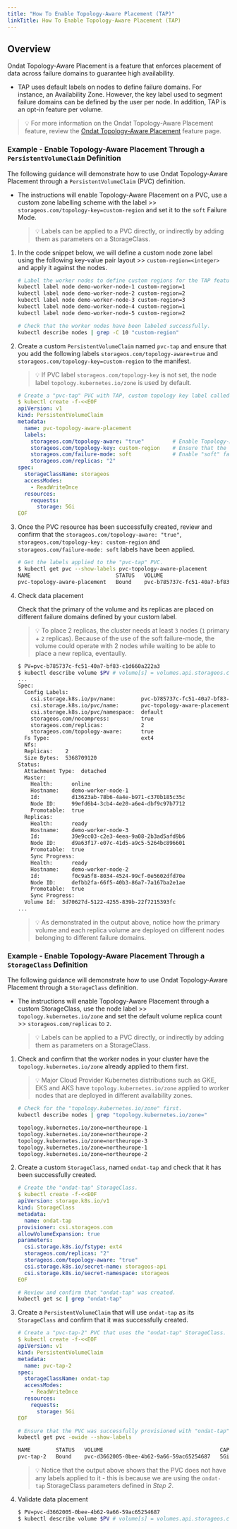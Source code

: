 ```yaml
---
title: "How To Enable Topology-Aware Placement (TAP)"
linkTitle: How To Enable Topology-Aware Placement (TAP)
---
```


## Overview

Ondat Topology-Aware Placement is a feature that enforces placement of data across failure domains to guarantee high availability.

- TAP uses default labels on nodes to define failure domains. For instance, an Availability Zone. However, the key label used to segment failure domains can be defined by the user per node. In addition, TAP is an opt-in feature per volume.

> 💡 For more information on the Ondat Topology-Aware Placement feature, review the [Ondat Topology-Aware Placement](/docs/concepts/tap) feature page.

### Example - Enable Topology-Aware Placement Through a `PersistentVolumeClaim` Definition

The following guidance will demonstrate how to use Ondat Topology-Aware Placement through a `PersistentVolumeClaim` (PVC) definition.

- The instructions will enable Topology-Aware Placement on a PVC, use a custom zone labelling scheme with the label >> `storageos.com/topology-key=custom-region` and set it to the `soft` Failure Mode.

    > 💡 Labels can be applied to a PVC directly, or indirectly by adding them as parameters on a StorageClass.

1. In the code snippet below, we will define a custom node zone label using the following key-value pair layout >> `custom-region=<integer>` and apply it against the nodes.

    ```bash
    # Label the worker nodes to define custom regions for the TAP feature.
    kubectl label node demo-worker-node-1 custom-region=1
    kubectl label node demo-worker-node-2 custom-region=2
    kubectl label node demo-worker-node-3 custom-region=3
    kubectl label node demo-worker-node-4 custom-region=1
    kubectl label node demo-worker-node-5 custom-region=2

    # Check that the worker nodes have been labeled successfully.
    kubectl describe nodes | grep -C 10 "custom-region"
    ```

1. Create a custom `PersistentVolumeClaim` named `pvc-tap` and ensure that you add the following labels `storageos.com/topology-aware=true` and `storageos.com/topology-key=custom-region` to the manifest.

    > 💡 If PVC label `storageos.com/topology-key` is not set, the node label `topology.kubernetes.io/zone` is used by default.

    ```yaml
    # Create a "pvc-tap" PVC with TAP, custom topology key label called "custom-region" and "soft" failure mode is enabled.
    $ kubectl create -f-<<EOF
    apiVersion: v1
    kind: PersistentVolumeClaim
    metadata:
      name: pvc-topology-aware-placement
      labels:
        storageos.com/topology-aware: "true"         # Enable Topology-Aware Placement.
        storageos.com/topology-key: custom-region    # Ensure that the topology failure domain node label is defined.
        storageos.com/failure-mode: soft             # Enable "soft" failure mode.
        storageos.com/replicas: "2"
    spec:
      storageClassName: storageos
      accessModes:
        - ReadWriteOnce
      resources:
        requests:
          storage: 5Gi
    EOF
    ```

1. Once the PVC resource has been successfully created, review and confirm that the `storageos.com/topology-aware: "true"`, `storageos.com/topology-key: custom-region` and `storageos.com/failure-mode: soft` labels have been applied.

    ```bash
    # Get the labels applied to the "pvc-tap" PVC.
    $ kubectl get pvc --show-labels pvc-topology-aware-placement
    NAME                           STATUS   VOLUME                                     CAPACITY   ACCESS MODES   STORAGECLASS   AGE   LABELS
    pvc-topology-aware-placement   Bound    pvc-b785737c-fc51-40a7-bf83-c1d660a222a3   5Gi        RWO            storageos      81s   storageos.com/replicas=2,storageos.com/topology-aware=true
    ```

1. Check data placement

    Check that the primary of the volume and its replicas are placed on different failure domains defined by your custom label.

    > 💡 To place 2 replicas, the cluster needs at least `3` nodes (`1` primary + `2` replicas). Because of the use of the soft failure-mode, the volume could operate with 2 nodes while waiting to be able to place a new replica, eventaully. 

    ```bash
    $ PV=pvc-b785737c-fc51-40a7-bf83-c1d660a222a3
    $ kubectl describe volume $PV # volume[s] = volumes.api.storageos.com
    ...
    Spec:
      Config Labels:
        csi.storage.k8s.io/pv/name:        pvc-b785737c-fc51-40a7-bf83-c1d660a222a3
        csi.storage.k8s.io/pvc/name:       pvc-topology-aware-placement
        csi.storage.k8s.io/pvc/namespace:  default
        storageos.com/nocompress:          true
        storageos.com/replicas:            2
        storageos.com/topology-aware:      true
      Fs Type:                             ext4
      Nfs:
      Replicas:    2
      Size Bytes:  5368709120
    Status:
      Attachment Type:  detached
      Master:
        Health:      online
        Hostname:    demo-worker-node-1
        Id:          d13623ab-78b6-4a4e-b971-c370b185c35c
        Node ID:     99efd6b4-3cb4-4e20-a6e4-dbf9c97b7712
        Promotable:  true
      Replicas:
        Health:      ready
        Hostname:    demo-worker-node-3
        Id:          39e9cc03-c2e3-4eea-9a08-2b3ad5afd9b6
        Node ID:     d9a63f17-e07c-41d5-a9c5-5264bc896601
        Promotable:  true
        Sync Progress:
        Health:      ready
        Hostname:    demo-worker-node-2
        Id:          f0c9a5f8-8034-4524-99cf-0e5602dfd70e
        Node ID:     defbb2fa-66f5-40b3-86a7-7a167ba2e1ae
        Promotable:  true
        Sync Progress:
      Volume Id:  3d70627d-5122-4255-839b-22f7215393fc
    ...
    ```

    > 💡  As demonstrated in the output above, notice how the primary volume and each replica volume are deployed on different nodes belonging to different failure domains.

### Example - Enable Topology-Aware Placement Through a `StorageClass` Definition

The following guidance will demonstrate how to use Ondat Topology-Aware Placement through a `StorageClass` definition.

- The instructions will enable Topology-Aware Placement through a custom StorageClass, use the node label >> `topology.kubernetes.io/zone` and set the default volume replica count >> `storageos.com/replicas` to `2`.

    > 💡 Labels can be applied to a PVC directly, or indirectly by adding them as parameters on a StorageClass.

1. Check and confirm that the worker nodes in your cluster have the `topology.kubernetes.io/zone` already applied to them first.

    > 💡 Major Cloud Provider Kubernetes distributions such as GKE, EKS and AKS have `topology.kubernetes.io/zone` applied to worker nodes that are deployed in different availability zones.

    ```bash
    # Check for the "topology.kubernetes.io/zone" first.
    kubectl describe nodes | grep "topology.kubernetes.io/zone="

    topology.kubernetes.io/zone=northeurope-1
    topology.kubernetes.io/zone=northeurope-2
    topology.kubernetes.io/zone=northeurope-3
    topology.kubernetes.io/zone=northeurope-1
    topology.kubernetes.io/zone=northeurope-2
    ```

1. Create a custom `StorageClass`, named `ondat-tap` and check that it has been successfully created.

    ```yaml
    # Create the "ondat-tap" StorageClass.
    $ kubectl create -f-<<EOF
    apiVersion: storage.k8s.io/v1
    kind: StorageClass
    metadata:
      name: ondat-tap
    provisioner: csi.storageos.com
    allowVolumeExpansion: true
    parameters:
      csi.storage.k8s.io/fstype: ext4
      storageos.com/replicas: "2"
      storageos.com/topology-aware: "true"
      csi.storage.k8s.io/secret-name: storageos-api
      csi.storage.k8s.io/secret-namespace: storageos
    EOF
    ```

    ```bash
    # Review and confirm that "ondat-tap" was created.
    kubectl get sc | grep "ondat-tap"
    ```

1. Create a `PersistentVolumeClaim` that will use `ondat-tap` as its `StorageClass` and confirm that it was successfully created.

    ```yaml
    # Create a "pvc-tap-2" PVC that uses the "ondat-tap" StorageClass.
    $ kubectl create -f-<<EOF
    apiVersion: v1
    kind: PersistentVolumeClaim
    metadata:
      name: pvc-tap-2
    spec:
      storageClassName: ondat-tap
      accessModes:
        - ReadWriteOnce
      resources:
        requests:
          storage: 5Gi
    EOF
    ```

    ```bash
    # Ensure that the PVC was successfully provisioned with "ondat-tap".
    kubectl get pvc -owide --show-labels

    NAME        STATUS   VOLUME                                     CAPACITY   ACCESS MODES   STORAGECLASS   AGE   VOLUMEMODE   LABELS
    pvc-tap-2   Bound    pvc-d3662005-0bee-4b62-9a66-59ac65254687   5Gi        RWO            ondat-tap      4m    Filesystem   <none>
    ```

    > 💡 Notice that the output above shows that the PVC does not have any labels applied to it - this is because we are using the `ondat-tap` StorageClass parameters defined in *Step 2*.

1. Validate data placement

    ```bash
    $ PV=pvc-d3662005-0bee-4b62-9a66-59ac65254687
    $ kubectl describe volume $PV # volume[s] = volumes.api.storageos.com
    ```
